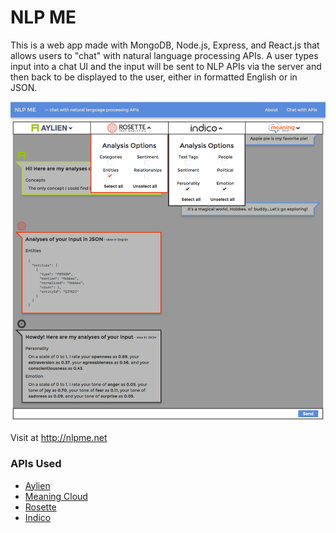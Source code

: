 
# NLP ME

This is a web app made with MongoDB, Node.js, Express, and React.js that allows users to "chat" with natural language processing APIs. A user types input into a chat UI and the input will be sent to NLP APIs via the server and then back to be displayed to the user, either in formatted English or in JSON.

![screenshot](images/screenshot.png)

Visit at http://nlpme.net

### APIs Used
* [Aylien](http://aylien.com/)
* [Meaning Cloud](https://www.meaningcloud.com)
* [Rosette](https://rosette.com)
* [Indico](https://indico.io)
